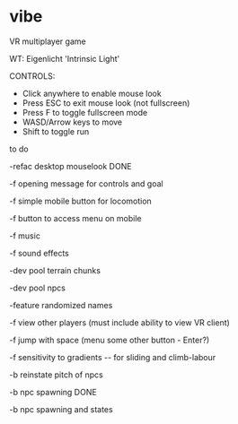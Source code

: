 # vibe
VR multiplayer game

WT: Eigenlicht 'Intrinsic Light'

CONTROLS:
- Click anywhere to enable mouse look
- Press ESC to exit mouse look (not fullscreen)
- Press F to toggle fullscreen mode
- WASD/Arrow keys to move
- Shift to toggle run

to do

-refac desktop mouselook DONE

-f opening message for controls and goal

-f simple mobile button for locomotion

-f button to access menu on mobile

-f music

-f sound effects

-dev pool terrain chunks

-dev pool npcs

-feature randomized names

-f view other players (must include ability to view VR client)

-f jump with space (menu some other button - Enter?)

-f sensitivity to gradients -- for sliding and climb-labour

-b reinstate pitch of npcs

-b npc spawning DONE

-b npc spawning and states
